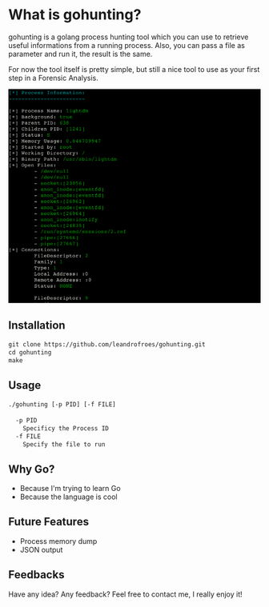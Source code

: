 # What is gohunting?

gohunting is a golang process hunting tool which you can use to retrieve useful informations from a running process. Also, you can pass a file as parameter and run it, the result is the same. 

For now the tool itself is pretty simple, but still a nice tool to use as your first step in a Forensic Analysis.

![](https://github.com/leandrofroes/gohunting/blob/master/pictures/gohunting_output.png)

## Installation

``` 
git clone https://github.com/leandrofroes/gohunting.git
cd gohunting
make
```

## Usage

```
./gohunting [-p PID] [-f FILE]
              
  -p PID
    Specificy the Process ID
  -f FILE
    Specify the file to run
```

## Why Go?

- Because I'm trying to learn Go
- Because the language is cool

## Future Features

- Process memory dump
- JSON output

## Feedbacks

Have any idea? Any feedback? Feel free to contact me, I really enjoy it!
